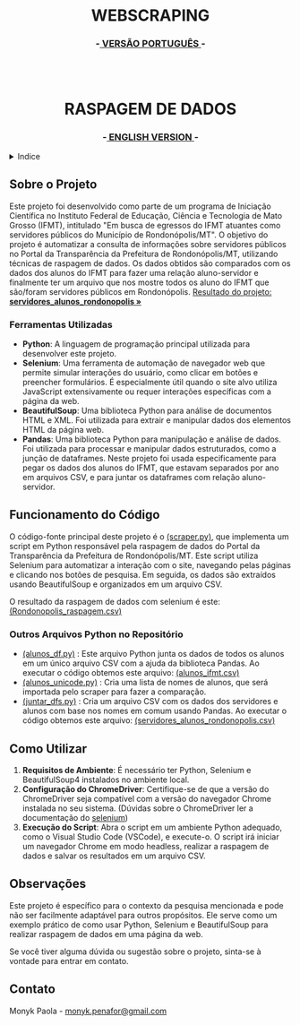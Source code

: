 
<h1 id="english" align="center">WEBSCRAPING</h1>
<h3 align="center">-<a href="#portugues"> VERSÃO PORTUGUÊS </a>-</h3>

<!-- INSERIR COPIA TRADUZIDA -->

</br></br>

<h1 id="portugues" align="center">RASPAGEM DE DADOS</h1>

<h3 align="center">-<a href="#english"> ENGLISH VERSION </a>-</h3>


<details>
  <summary>Indice</summary>
  <ol>
    <li>
      <a href="#sobre-o-projeto">Sobre o Projeto</a>
      <ul>
        <li><a href="#ferramentas-utilizadas">Ferramentas Utilizadas</a></li>
      </ul>
    </li>
    <li>
      <a href="#funcionamento-do-codigo">Funcionamento do Código</a>
    </li>
    <li><a href="#como-utilizar">Como Utilizar</a></li>
    <li><a href="#observações">Observações</a></li>
    <li><a href="#contato">Contato</a></li>
  </ol>
</details>


## Sobre o Projeto

Este projeto foi desenvolvido como parte de um programa de Iniciação Científica no Instituto Federal de Educação, Ciência e Tecnologia de Mato Grosso (IFMT), intitulado "Em busca de egressos do IFMT atuantes como servidores públicos do Município de Rondonópolis/MT". O objetivo do projeto é automatizar a consulta de informações sobre servidores públicos no Portal da Transparência da Prefeitura de Rondonópolis/MT, utilizando técnicas de raspagem de dados. Os dados obtidos são comparados com os dados dos alunos do IFMT para fazer uma relação aluno-servidor e finalmente ter um arquivo que nos mostre todos os aluno do IFMT que são/foram servidores públicos em Rondonópolis. <a href="https://github.com/MonykPenafor/WEBSCRAPING/blob/main/DADOS%20OBTIDOS/servidores_alunos_rondonopolis.csv"> Resultado do projeto:<strong> servidores_alunos_rondonopolis »</strong></a>


### Ferramentas Utilizadas

- **Python**: A linguagem de programação principal utilizada para desenvolver este projeto.
- **Selenium**: Uma ferramenta de automação de navegador web que permite simular interações do usuário, como clicar em botões e preencher formulários. É especialmente útil quando o site alvo utiliza JavaScript extensivamente ou requer interações específicas com a página da web.
- **BeautifulSoup**: Uma biblioteca Python para análise de documentos HTML e XML. Foi utilizada para extrair e manipular dados dos elementos HTML da página web.
- **Pandas**: Uma biblioteca Python para manipulação e análise de dados. Foi utilizada para processar e manipular dados estruturados, como a junção de dataframes. Neste projeto foi usada especificamente para pegar os dados dos alunos do IFMT, que estavam separados por ano em arquivos CSV, e para juntar os dataframes com relação aluno-servidor.


## Funcionamento do Código

O código-fonte principal deste projeto é o [(scraper.py)](https://github.com/MonykPenafor/WEBSCRAPING/blob/main/scraper.py), que implementa um script em Python responsável pela raspagem de dados do Portal da Transparência da Prefeitura de Rondonópolis/MT. Este script utiliza Selenium para automatizar a interação com o site, navegando pelas páginas e clicando nos botões de pesquisa. Em seguida, os dados são extraídos usando BeautifulSoup e organizados em um arquivo CSV.

O resultado da raspagem de dados com selenium é este: [(Rondonopolis_raspagem.csv)](https://github.com/MonykPenafor/WEBSCRAPING/blob/main/DADOS%20OBTIDOS/Rondonopolis_raspagem.csv)

### Outros Arquivos Python no Repositório

- [(alunos_df.py)](https://github.com/MonykPenafor/WEBSCRAPING/blob/main/alunos_df.py) : Este arquivo Python junta os dados de todos os alunos em um único arquivo CSV com a ajuda da biblioteca Pandas. Ao executar o código obtemos este arquivo: [(alunos_ifmt.csv)](https://github.com/MonykPenafor/WEBSCRAPING/blob/main/DADOS%20OBTIDOS/alunos_ifmt.csv)
- [(alunos_unicode.py)](https://github.com/MonykPenafor/WEBSCRAPING/blob/main/alunos_unicode.py) : Cria uma lista de nomes de alunos, que será importada pelo scraper para fazer a comparação.
- [(juntar_dfs.py)](https://github.com/MonykPenafor/WEBSCRAPING/blob/main/juntar_dfs.py) : Cria um arquivo CSV com os dados dos servidores e alunos com base nos nomes em comum usando Pandas. Ao executar o código obtemos este arquivo: [(servidores_alunos_rondonopolis.csv)](https://github.com/MonykPenafor/WEBSCRAPING/blob/main/DADOS%20OBTIDOS/servidores_alunos_rondonopolis.csv)


## Como Utilizar

1. **Requisitos de Ambiente**: É necessário ter Python, Selenium e BeautifulSoup4 instalados no ambiente local.
2. **Configuração do ChromeDriver**: Certifique-se de que a versão do ChromeDriver seja compatível com a versão do navegador Chrome instalada no seu sistema. (Dúvidas sobre o ChromeDriver ler a documentação do [selenium](https://selenium-python.readthedocs.io/))
3. **Execução do Script**: Abra o script em um ambiente Python adequado, como o Visual Studio Code (VSCode), e execute-o. O script irá iniciar um navegador Chrome em modo headless, realizar a raspagem de dados e salvar os resultados em um arquivo CSV.

## Observações

Este projeto é específico para o contexto da pesquisa mencionada e pode não ser facilmente adaptável para outros propósitos. Ele serve como um exemplo prático de como usar Python, Selenium e BeautifulSoup para realizar raspagem de dados em uma página da web.

Se você tiver alguma dúvida ou sugestão sobre o projeto, sinta-se à vontade para entrar em contato.


## Contato

Monyk Paola - monyk.penafor@gmail.com

<!-- Project Link: [https://github.com/your_username/repo_name](https://github.com/your_username/repo_name) -->